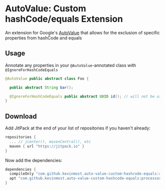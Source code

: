 # AutoValue: Custom hashCode/equals Extension

An extension for Google's [AutoValue](https://github.com/google/auto) that
allows for the exclusion of specific properties from hashCode and equals

## Usage

Annotate any properties in your `@AutoValue`-annotated class with
`@IgnoreForHashCodeEquals`

```java
@AutoValue public abstract class Foo {

  public abstract String bar();

  @IgnoreForHashCodeEquals public abstract UUID id(); // will not be used in generating hashCode and equals
}
```

## Download

Add JitPack at the end of your list of repositories if you haven't already:

```groovy
repositories {
  ... // jcenter(), mavenCentral(), etc
  maven { url "https://jitpack.io" }
}
```

Now add the dependencies:

```groovy
dependencies {
  compileOnly "com.github.kevinmost.auto-value-custom-hashcode-equals:adapter:[version]"
  apt "com.github.kevinmost.auto-value-custom-hashcode-equals:processor:[version]"
}
```

